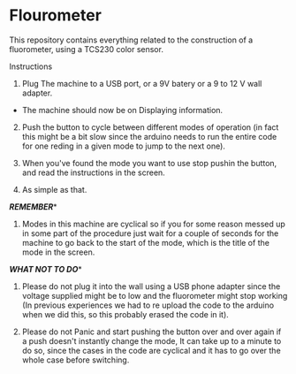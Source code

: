 # Flourometer

This repository contains everything related to the construction of a fluorometer, using a TCS230 color sensor.

Instructions

1. Plug The machine to a USB port, or a 9V batery or a 9 to 12 V wall adapter.
  - The machine should now be on Displaying information.
  
2. Push the button to cycle between different modes of operation (in fact this might be a bit slow since the arduino needs to run the entire code for one reding in a given mode to jump to the next one).

3. When you've found the mode you want to use stop pushin the button, and read the instructions in the screen.

4. As simple as that.

*****REMEMBER******

1. Modes in this machine are cyclical so if you for some reason messed up in some part of the procedure just wait for a couple of seconds for the machine to go back to the start of the mode, which is the title of the mode in the screen.


*****WHAT NOT TO DO******

1. Please do not plug it into the wall using a USB phone adapter since the voltage supplied might be to low and the fluorometer might stop working (In previous experiences we had to re upload the code to the arduino when we did this, so this probably erased the code in it).

2. Please do not Panic and start pushing the button over and over again if a push doesn't instantly change the mode, It can take up to a minute to do so, since the cases in the code are cyclical and it has to go over the whole case before switching.

